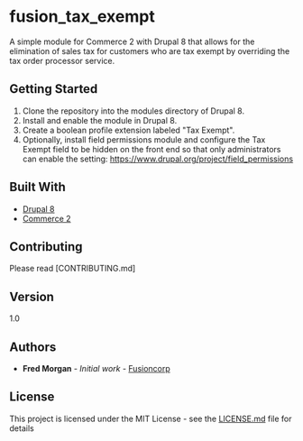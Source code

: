 # fusion_tax_exempt

A simple module for Commerce 2 with Drupal 8 that allows for the elimination of sales tax for customers who are tax exempt by overriding the tax order processor service.

## Getting Started

1. Clone the repository into the modules directory of Drupal 8.
2. Install and enable the module in Drupal 8.
3. Create a boolean profile extension labeled "Tax Exempt".
4. Optionally, install field permissions module and configure the Tax Exempt field to be hidden on the front end so that only administrators can enable the setting: https://www.drupal.org/project/field_permissions


## Built With

* [Drupal 8](https://www.drupal.org/8)
* [Commerce 2](https://www.drupal.org/project/commerce/releases/8.x-2.0)

## Contributing

Please read [CONTRIBUTING.md]

## Version

1.0 

## Authors

* **Fred Morgan** - *Initial work* - [Fusioncorp](https://fusioncorpdesign.com)


## License

This project is licensed under the MIT License - see the [LICENSE.md](LICENSE.md) file for details
